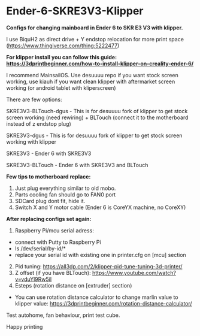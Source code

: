 # Ender-6-SKRE3V3-Klipper
<b> Configs for changing mainboard in Ender 6 to SKR E3 V3 with klipper. </b>

I use BiquH2 as direct drive + Y endstop relocation for more print space (https://www.thingiverse.com/thing:5222477)




<b>For klipper install you can follow this guide: https://3dprintbeginner.com/how-to-install-klipper-on-creality-ender-6/ </b>

I recommend MainsailOS. Use desuuuu repo if you want stock screen working, use kiauh if you want clean klipper with aftermarket screen working (or android tablet with kliperscreen)

There are few options:

SKRE3V3-BLTouch-dgus  -  This is for desuuuu fork of klipper to get stock screen working (need rewiring) + BLTouch (connect it to the motherboard instead of z endstop plug)

SKRE3V3-dgus  -  This is for desuuuu fork of klipper to get stock screen working with klipper

SKRE3V3  -  Ender 6 with SKRE3V3

SKRE3V3-BLTouch  -  Ender 6 with SKRE3V3 and BLTouch






<b>Few tips to motherboard replace:</b>
1. Just plug everything similar to old mobo. 
2. Parts cooling fan should go to FAN0 port
3. SDCard plug dont fit, hide it.
4. Switch X and Y motor cable (Ender 6 is CoreYX machine, no CoreXY)

<b>After replacing configs set again:</b>
1. Raspberry Pi/mcu serial adress:
- connect with Putty to Raspberry Pi
- ls /dev/serial/by-id/*
- replace your serial id with existing one in printer.cfg on [mcu] section
2. Pid tuning: https://all3dp.com/2/klipper-pid-tune-tuning-3d-printer/
3. Z offset (if you have BLTouch): https://www.youtube.com/watch?v=vduYl9Rw5iI
4. Esteps (rotation distance on [extruder] section)
- You can use rotation distance calculator to change marlin value to klipper value: https://3dprintbeginner.com/rotation-distance-calculator/

Test autohome, fan behaviour, print test cube.



Happy printing
